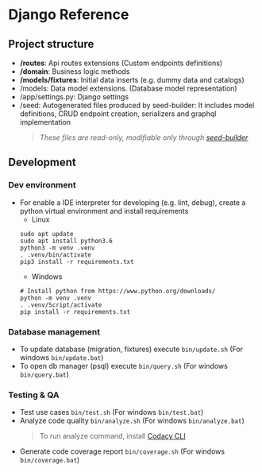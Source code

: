 # Django Reference

## Project structure

-   **/routes**: Api routes extensions (Custom endpoints definitions)
-   **/domain**: Business logic methods
-   **/models/fixtures**: Initial data inserts (e.g. dummy data and catalogs)
-   /models: Data model extensions. (Database model representation)
-   /app/settings.py: Django settings
-   /seed: Autogenerated files produced by seed-builder: It includes model definitions, CRUD endpoint creation, serializers and graphql implementation
    >   *These files are *read-only*, modifiable only through [seed-builder](./060_seed_builder.md)*
    
## Development

### Dev environment

-   For enable a IDE interpreter for developing (e.g. lint, debug), create a python virtual environment and install requirements
    -   Linux
    ```shell
    sudo apt update
    sudo apt install python3.6
    python3 -m venv .venv
    . .venv/bin/activate
    pip3 install -r requirements.txt
    ```
    -   Windows
    ```shell
    # Install python from https://www.python.org/downloads/
    python -m venv .venv
    . .venv/Script/activate
    pip install -r requirements.txt
    ```
    
### Database management

-   To update database (migration, fixtures) execute `bin/update.sh` (For windows `bin/update.bat`)
-   To open db manager (psql) execute `bin/query.sh` (For windows `bin/query.bat`)

### Testing & QA

-   Test use cases `bin/test.sh` (For windows `bin/test.bat`)
-   Analyze code quality `bin/analyze.sh` (For windows `bin/analyze.bat`)
    >   To run analyze command, install [Codacy CLI](https://github.com/codacy/codacy-analysis-cli)
-   Generate code coverage report `bin/coverage.sh` (For windows `bin/coverage.bat`)